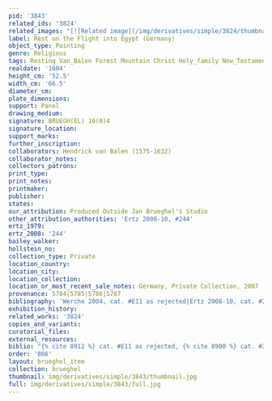 ```yaml
---
pid: '3843'
related_ids: '3824'
related_images: "[![Related image](/img/derivatives/simple/3824/thumbnail.jpg)](/brughel/3824)"
label: Rest on the Flight into Egypt (Germany)
object_type: Painting
genre: Religious
tags: Resting Van_Balen Forest Mountain Christ Holy_family New_Testament Virgin_Mary
realdate: '1604'
height_cm: '52.5'
width_cm: '66.5'
diameter_cm: 
plate_dimensions: 
support: Panel
drawing_medium: 
signature: BRUEGH(EL) 16(0)4
signature_location: 
support_marks: 
further_inscription: 
collaborators: Hendrick van Balen (1575-1632)
collaborator_notes: 
collectors_patrons: 
print_type: 
print_notes: 
printmaker: 
publisher: 
states: 
our_attribution: Produced Outside Jan Brueghel's Studio
other_attribution_authorities: 'Ertz 2008-10, #244'
ertz_1979: 
ertz_2008: '244'
bailey_walker: 
hollstein_no: 
collection_type: Private
location_country: 
location_city: 
location_collection: 
location_or_most_recent_sale_notes: Germany, Private Collection, 2007
provenance: 5784|5785|5786|5787
bibliography: 'Werche 2004, cat. #E11 as rejected|Ertz 2008-10, cat. #244'
exhibition_history: 
related_works: '3824'
copies_and_variants: 
curatorial_files: 
external_resources: 
biblio: "{% cite 8912 %} cat. #E11 as rejected, {% cite 8900 %} cat. #244"
order: '866'
layout: brueghel_item
collection: brueghel
thumbnail: img/derivatives/simple/3843/thumbnail.jpg
full: img/derivatives/simple/3843/full.jpg
---
```

